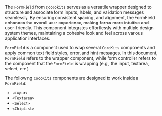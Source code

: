 The `FormField` from `@cocokits` serves as a versatile wrapper designed to structure and associate form inputs, labels, and validation messages seamlessly. By ensuring consistent spacing, and alignment, the FormField enhances the overall user experience, making forms more intuitive and user-friendly. This component integrates effortlessly with multiple design system themes, maintaining a cohesive look and feel across various application interfaces.

`FormField` is a component used to wrap several `CocoKits` components and apply common text field styles, error, and hint messages. In this document, `FormField` refers to the wrapper component, while form controller refers to the component that the `FormField` is wrapping (e.g., the input, textarea, select, etc.).

The following `CocoKits` components are designed to work inside a `FormField`:

- `<Input>`
- `<Textarea>`
- `<Select>`
- `<ChipList>`